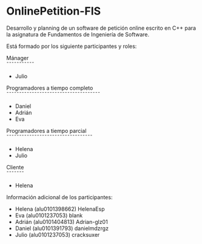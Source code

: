 # OnlinePetition-FIS
Desarrollo y planning de un software de petición online escrito en C++ para la asignatura de Fundamentos de Ingeniería de Software.

Está formado por los siguiente participantes y roles:

Mánager                                                                           
¯¯¯¯¯¯¯¯¯¯¯
- Julio 

Programadores a tiempo completo                                                                                                                             
¯¯¯¯¯¯¯¯¯¯¯¯¯¯¯¯¯¯¯¯¯¯¯¯¯¯¯¯¯¯¯¯¯¯¯¯¯  
- Daniel
- Adrián
- Eva

Programadores a tiempo parcial                                                                                                                                          
¯¯¯¯¯¯¯¯¯¯¯¯¯¯¯¯¯¯¯¯¯¯¯¯¯¯¯¯¯¯¯¯¯¯ 
- Helena
- Julio

Cliente                                                    
¯¯¯¯¯¯¯
- Helena





Información adicional de los participantes:

 - Helena        (alu0101398662)             HelenaEsp 
 - Eva           (alu0101237053)             blank
 - Adrián        (alu0101404813)             Adrian-glz01 
 - Daniel        (alu0101391793)             danielmdzrgz
 - Julio         (alu0101237053)             cracksuxer
